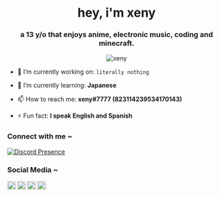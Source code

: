 <h1 align="center">hey, i'm xeny</h1>
<h3 align="center">a 13 y/o that enjoys anime, electronic music, coding and minecraft.</h3>

<p align="center"> <img src="https://gpvc.arturio.dev/1x6" alt="xeny" /> </p>



- 🔭 I’m currently working on: `literally nothing`

- 🌱 I’m currently learning: **Japanese**

- 📫 How to reach me: **xeny#7777 (823114239534170143)**

- ⚡ Fun fact: **I speak English and Spanish**


<h3 align="left">Connect with me ~</h3>

[![Discord Presence](https://lanyard-profile-readme.vercel.app/api/823114239534170143)](https://discord.com/users/823114239534170143)

<h3 align="left">Social Media ~</h3>
<a href="https://discord.com/users/823114239534170143">
  <img align="left" alt="Discord" width="20px" src="https://simpleicons.org/icons/discord.svg" />
</a>
<a href="https://keybase.io/xeny">
  <img align="left" alt="Keybase" width="20px" src="https://simpleicons.org/icons/keybase.svg" />
</a>
<a href="https://www.last.fm/user/syskeyed">
  <img align="left" alt="Last.fm" width="20px" src="https://simpleicons.org/icons/lastdotfm.svg" />
</a>
<a href="https://open.spotify.com/user/xenyths">
  <img align="left" alt="Spotify" width="20px" src="https://simpleicons.org/icons/spotify.svg" />
</a>



